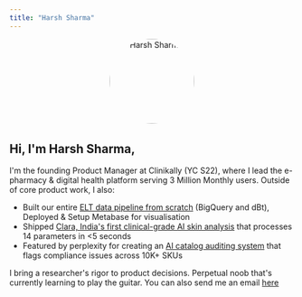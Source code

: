 ```yaml
---
title: "Harsh Sharma"
---
```


<div style="text-align: center; margin-bottom: 2rem;">
  <img src="/images/harsh-sharma.jpeg" alt="Harsh Sharma" style="width: 150px; height: 150px; border-radius: 50%; object-fit: cover; margin: 0 auto;">
</div>

## Hi, I'm Harsh Sharma,

I'm the founding Product Manager at Clinikally (YC S22), where I lead the e-pharmacy & digital health platform serving 3 Million Monthly users. Outside of core product work, I also:

* Built our entire [ELT data pipeline from scratch](/posts/building-elt-pipeline-clinikally/) (BigQuery and dBt), Deployed & Setup Metabase for visualisation
* Shipped [Clara, India's first clinical-grade AI skin analysis](https://clara.clinikally.com/) that processes 14 parameters in <5 seconds
* Featured by perplexity for creating an [AI catalog auditing system](https://www.perplexity.ai/api-platform/case-studies/clinikally) that flags compliance issues across 10K+ SKUs

I bring a researcher's rigor to product decisions. Perpetual noob that's currently learning to play the guitar. You can also send me an email [here](mailto:harshsharma12021@gmail.com)